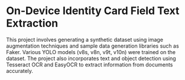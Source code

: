 # On-Device Identity Card Field Text Extraction

This project involves generating a synthetic dataset using image augmentation techniques and sample data generation libraries such as Faker. Various YOLO models (v8s, v8n, v9t, v10n) were trained on the dataset. The project also incorporates text and object detection using Tesseract OCR and EasyOCR to extract information from documents accurately.

